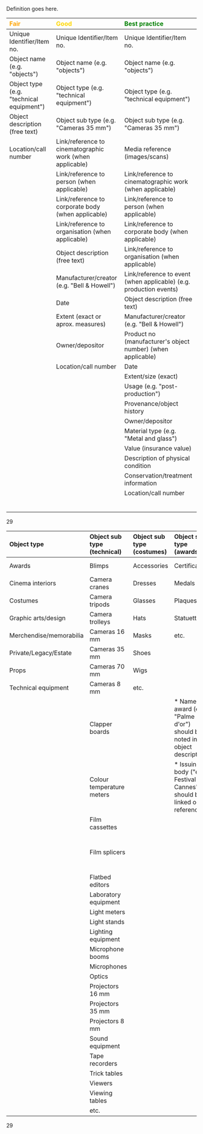 

Definition goes here.

| <span style="color:orange"><b>Fair</b></span>                                            | <span style="color:gold"><b>Good</b></span>                                              | <span style="color:green"><b> Best practice</b></span>                                                          |
|:------------------------------------------------|:-------------------------------------------------|:-----------------------------------------------------------------------|
| Unique Identifier/Item no.               | Unique Identifier/Item no.                               | Unique Identifier/Item no.                                         |
| Object name (e.g. "objects")             | Object name (e.g. "objects")                             | Object name (e.g. "objects")                                       |
| Object type (e.g. "technical equipment") | Object type (e.g. "technical equipment")                 | Object type (e.g. "technical equipment")                           |
| Object description (free text)           | Object sub type (e.g. "Cameras 35 mm")                   | Object sub type (e.g. "Cameras 35 mm")                             |
| Location/call number                     | Link/reference to cinematographic work (when applicable) | Media reference (images/scans)                                     |
|                                          | Link/reference to person (when applicable)               | Link/reference to cinematographic work (when applicable)           |
|                                          | Link/reference to corporate body (when applicable)       | Link/reference to person (when applicable)                         |
|                                          | Link/reference to organisation (when applicable)         | Link/reference to corporate body (when applicable)                 |
|                                          | Object description (free text)                           | Link/reference to organisation (when applicable)                   |
|                                          | Manufacturer/creator  (e.g. "Bell & Howell")             | Link/reference to event (when applicable) (e.g. production events) |
|                                          | Date                                                     | Object description (free text)                                     |
|                                          | Extent (exact or aprox. measures)                        | Manufacturer/creator  (e.g. "Bell & Howell")                       |
|                                          | Owner/depositor                                          | Product no (manufacturer's object number) (when applicable)        |
|                                          | Location/call number                                     | Date                                                               |
|                                          |                                                          | Extent/size (exact)                                                |
|                                          |                                                          | Usage (e.g. "post-production")                                     |
|                                          |                                                          | Provenance/object history                                          |
|                                          |                                                          | Owner/depositor                                                    |
|                                          |                                                          | Material type (e.g. "Metal and glass")                             |
|                                          |                                                          | Value (insurance value)                                            |
|                                          |                                                          | Description of physical condition                                  |
|                                          |                                                          | Conservation/treatment information                                 |
|                                          |                                                          | Location/call number                                               |
|                                          |                                                          |                                                                    |
|                                          |                                                          |                                                                    |
|                                          |                                                          |                                                                    |
|                                          |                                                          |                                                                    |
|                                          |                                                          |                                                                    |
|                                          |                                                          |                                                                    |
29



| Object type             | Object sub type (technical)   | Object sub type (costumes)   | Object sub type (awards*)                                                  | Object sube type (props)   | Object sub type (merch.)*                                | Object sub type (private)   | Object sub type (cinema)   | Object type (graphic arts)   | Usage           |
|:------------------------|:------------------------------|:-----------------------------|:---------------------------------------------------------------------------|:---------------------------|:---------------------------------------------------------|:----------------------------|:---------------------------|:-----------------------------|:----------------|
| Awards                  | Blimps                        | Accessories                  | Certificates                                                               | Furniture                  | Action figures                                           | Accessories                 | Curtains                   | Animation cells              | Pre-production  |
| Cinema interiors        | Camera cranes                 | Dresses                      | Medals                                                                     | Matte paintings            | Bags                                                     | Clothes                     | Decorations/art            | Costume sketches             | Production      |
| Costumes                | Camera tripods                | Glasses                      | Plaques                                                                    | Replicas                   | Mugs                                                     | Identity cards              | Furniture                  | Drawings                     | Post-production |
| Graphic arts/design     | Camera trolleys               | Hats                         | Statuettes                                                                 | Set decorations            | etc.                                                     | Mascots/Lucky charms        | Theater organs             | Paintings                    | Distribution    |
| Merchendise/memorabilia | Cameras 16 mm                 | Masks                        | etc.                                                                       | Set designs                |                                                          | Passports                   | Ticket booths              | Title/intertitle cards       | Screening       |
| Private/Legacy/Estate   | Cameras 35 mm                 | Shoes                        |                                                                            | Set models                 |                                                          | etc.                        | etc.                       | etc.                         |                 |
| Props                   | Cameras 70 mm                 | Wigs                         |                                                                            | etc.                       |                                                          |                             |                            |                              |                 |
| Technical equipment     | Cameras 8 mm                  | etc.                         |                                                                            |                            |                                                          |                             |                            |                              |                 |
|                         | Clapper boards                |                              | * Name of award (e.g. "Palme d'or") should be noted in object description. |                            |                                                          |                             |                            |                              |                 |
|                         | Colour temperature meters     |                              | * Issuing body ("e.g. Festival de Cannes") should be linked or referenced. |                            |                                                          |                             |                            |                              |                 |
|                         | Film cassettes                |                              |                                                                            |                            |                                                          |                             |                            |                              |                 |
|                         | Film splicers                 |                              |                                                                            |                            | * Use this sub type for commercially manufactured items. |                             |                            |                              |                 |
|                         | Flatbed editors               |                              |                                                                            |                            |                                                          |                             |                            |                              |                 |
|                         | Laboratory equipment          |                              |                                                                            |                            |                                                          |                             |                            |                              |                 |
|                         | Light meters                  |                              |                                                                            |                            |                                                          |                             |                            |                              |                 |
|                         | Light stands                  |                              |                                                                            |                            |                                                          |                             |                            |                              |                 |
|                         | Lighting equipment            |                              |                                                                            |                            |                                                          |                             |                            |                              |                 |
|                         | Microphone booms              |                              |                                                                            |                            |                                                          |                             |                            |                              |                 |
|                         | Microphones                   |                              |                                                                            |                            |                                                          |                             |                            |                              |                 |
|                         | Optics                        |                              |                                                                            |                            |                                                          |                             |                            |                              |                 |
|                         | Projectors 16 mm              |                              |                                                                            |                            |                                                          |                             |                            |                              |                 |
|                         | Projectors 35 mm              |                              |                                                                            |                            |                                                          |                             |                            |                              |                 |
|                         | Projectors 8 mm               |                              |                                                                            |                            |                                                          |                             |                            |                              |                 |
|                         | Sound equipment               |                              |                                                                            |                            |                                                          |                             |                            |                              |                 |
|                         | Tape recorders                |                              |                                                                            |                            |                                                          |                             |                            |                              |                 |
|                         | Trick tables                  |                              |                                                                            |                            |                                                          |                             |                            |                              |                 |
|                         | Viewers                       |                              |                                                                            |                            |                                                          |                             |                            |                              |                 |
|                         | Viewing tables                |                              |                                                                            |                            |                                                          |                             |                            |                              |                 |
|                         | etc.                          |                              |                                                                            |                            |                                                          |                             |                            |                              |                 |
29
